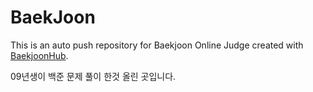 # BaekJoon
This is an auto push repository for Baekjoon Online Judge created with [BaekjoonHub](https://github.com/BaekjoonHub/BaekjoonHub).

09년생이 백준 문제 풀이 한것 올린 곳입니다.
